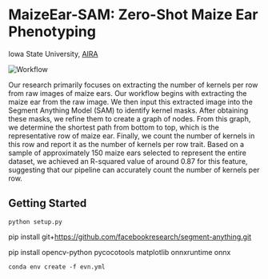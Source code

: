 # MaizeEar-SAM: Zero-Shot Maize Ear Phenotyping

Iowa State University, [AIRA](https://aiira.iastate.edu/) 

![Workflow](Figures/WorkFlow.png)

Our research primarily focuses on extracting the number of kernels per row from raw images of
maize ears. Our workflow begins with extracting the maize ear from the raw image. We
then input this extracted image into the Segment Anything Model (SAM) to identify kernel masks.
After obtaining these masks, we refine them to create a graph of nodes. From this graph, we
determine the shortest path from bottom to top, which is the representative row of maize ear.
Finally, we count the number of kernels in this row and report it as the number of kernels per row
trait. Based on a sample of approximately 150 maize ears selected to represent the entire dataset, we
achieved an R-squared value of around 0.87 for this feature, suggesting that our pipeline
can accurately count the number of kernels per row.

## Getting Started

``python setup.py``

pip install git+https://github.com/facebookresearch/segment-anything.git

pip install opencv-python pycocotools matplotlib onnxruntime onnx

``conda env create -f evn.yml``
